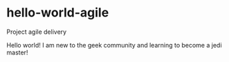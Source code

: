 # hello-world-agile
Project agile delivery

Hello world!
I am new to the geek community and learning to become a jedi master!

